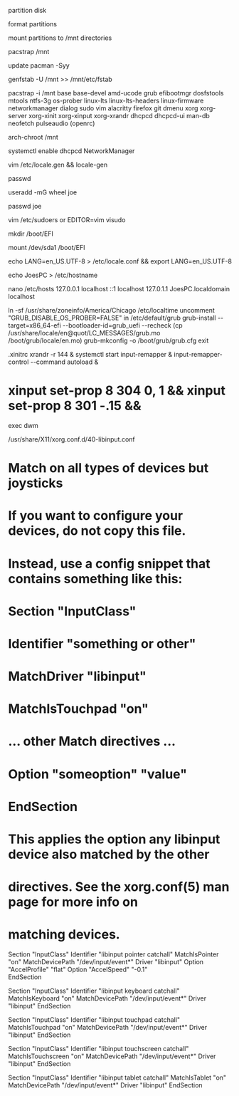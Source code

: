 partition disk

format partitions

mount partitions to /mnt directories

pacstrap /mnt

update pacman -Syy

genfstab -U /mnt >> /mnt/etc/fstab

pacstrap -i /mnt base base-devel amd-ucode grub efibootmgr dosfstools mtools ntfs-3g os-prober linux-lts linux-lts-headers linux-firmware networkmanager dialog sudo vim alacritty firefox git dmenu xorg xorg-server xorg-xinit xorg-xinput xorg-xrandr dhcpcd dhcpcd-ui man-db neofetch pulseaudio (openrc)

arch-chroot /mnt

systemctl enable dhcpcd NetworkManager

vim /etc/locale.gen && locale-gen

passwd

useradd -mG wheel joe

passwd joe

vim /etc/sudoers or EDITOR=vim visudo

mkdir /boot/EFI

mount /dev/sda1 /boot/EFI

echo LANG=en_US.UTF-8 > /etc/locale.conf && export LANG=en_US.UTF-8

echo JoesPC > /etc/hostname

nano /etc/hosts
127.0.0.1	localhost
::1			localhost
127.0.1.1	JoesPC.localdomain	localhost

ln -sf /usr/share/zoneinfo/America/Chicago /etc/localtime
uncomment "GRUB_DISABLE_OS_PROBER=FALSE" in /etc/default/grub
grub-install --target=x86_64-efi --bootloader-id=grub_uefi --recheck
(cp /usr/share/locale/en\@quot/LC_MESSAGES/grub.mo /boot/grub/locale/en.mo)
grub-mkconfig -o /boot/grub/grub.cfg
exit

.xinitrc
xrandr -r 144 &
systemctl start input-remapper &
input-remapper-control --command autoload &
# xinput set-prop 8 304 0, 1 && xinput set-prop 8 301 -.15 &&
exec dwm

/usr/share/X11/xorg.conf.d/40-libinput.conf
# Match on all types of devices but joysticks
#
# If you want to configure your devices, do not copy this file.
# Instead, use a config snippet that contains something like this:
#
# Section "InputClass"
#   Identifier "something or other"
#   MatchDriver "libinput"
#
#   MatchIsTouchpad "on"
#   ... other Match directives ...
#   Option "someoption" "value"
# EndSection
#
# This applies the option any libinput device also matched by the other
# directives. See the xorg.conf(5) man page for more info on
# matching devices.

Section "InputClass"
        Identifier "libinput pointer catchall"
        MatchIsPointer "on"
        MatchDevicePath "/dev/input/event*"
        Driver "libinput"
	Option "AccelProfile" "flat"
       	Option "AccelSpeed" "-0.1"	
EndSection

Section "InputClass"
        Identifier "libinput keyboard catchall"
        MatchIsKeyboard "on"
        MatchDevicePath "/dev/input/event*"
        Driver "libinput"
EndSection

Section "InputClass"
        Identifier "libinput touchpad catchall"
        MatchIsTouchpad "on"
        MatchDevicePath "/dev/input/event*"
        Driver "libinput"
EndSection

Section "InputClass"
        Identifier "libinput touchscreen catchall"
        MatchIsTouchscreen "on"
        MatchDevicePath "/dev/input/event*"
        Driver "libinput"
EndSection

Section "InputClass"
        Identifier "libinput tablet catchall"
        MatchIsTablet "on"
        MatchDevicePath "/dev/input/event*"
        Driver "libinput"
EndSection



